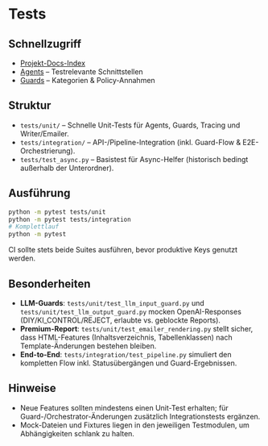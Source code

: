 # Tests

## Schnellzugriff
- [Projekt-Docs-Index](../README.md#dokumentation--navigation)
- [Agents](../agents/README.md) – Testrelevante Schnittstellen
- [Guards](../guards/README.md) – Kategorien & Policy-Annahmen

## Struktur
- `tests/unit/` – Schnelle Unit-Tests für Agents, Guards, Tracing und Writer/Emailer.
- `tests/integration/` – API-/Pipeline-Integration (inkl. Guard-Flow & E2E-Orchestrierung).
- `tests/test_async.py` – Basistest für Async-Helfer (historisch bedingt außerhalb der Unterordner).

## Ausführung
```bash
python -m pytest tests/unit
python -m pytest tests/integration
# Komplettlauf
python -m pytest
```

CI sollte stets beide Suites ausführen, bevor produktive Keys genutzt werden.

## Besonderheiten
- **LLM-Guards**: `tests/unit/test_llm_input_guard.py` und `tests/unit/test_llm_output_guard.py` mocken OpenAI-Responses (DIY/KI_CONTROL/REJECT, erlaubte vs. geblockte Reports).
- **Premium-Report**: `tests/unit/test_emailer_rendering.py` stellt sicher, dass HTML-Features (Inhaltsverzeichnis, Tabellenklassen) nach Template-Änderungen bestehen bleiben.
- **End-to-End**: `tests/integration/test_pipeline.py` simuliert den kompletten Flow inkl. Statusübergängen und Guard-Ergebnissen.

## Hinweise
- Neue Features sollten mindestens einen Unit-Test erhalten; für Guard-/Orchestrator-Änderungen zusätzlich Integrationstests ergänzen.
- Mock-Dateien und Fixtures liegen in den jeweiligen Testmodulen, um Abhängigkeiten schlank zu halten.

